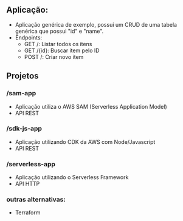 ## Aplicação:
- Aplicação genérica de exemplo, possui um CRUD de uma tabela genérica que possui "id" e "name".
- Endpoints:
    - GET /: Listar todos os itens
    - GET /{id}: Buscar item pelo ID
    - POST /: Criar novo item

## Projetos
### /sam-app
- Aplicação utiliza o AWS SAM (Serverless Application Model)
- API REST

### /sdk-js-app
- Aplicação utilizando CDK da AWS com Node/Javascript
- API REST

### /serverless-app
- Aplicação utilizando o Serverless Framework
- API HTTP 

### outras alternativas:
- Terraform